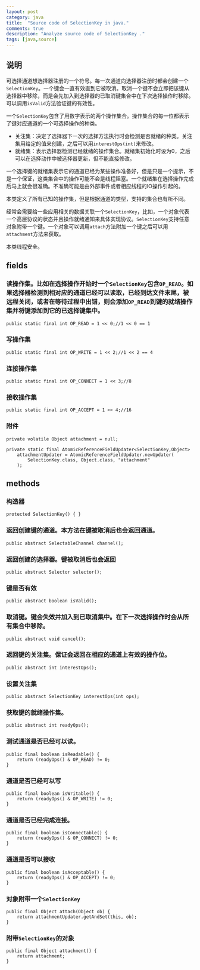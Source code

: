 ```yaml
---
layout: post
category: java
title:  "Source code of SelectionKey in java."
comments: true
description: "Analyze source code of SelectionKey ."
tags: [java,source]
---
```


## 说明

可选择通道想选择器注册的一个符号。每一次通道向选择器注册时都会创建一个`SelectionKey`。一个键会一直有效直到它被取消。取消一个键不会立即把该键从选择器中移除，而是会先加入到选择器的已取消键集合中在下次选择操作时移除。可以调用`isValid`方法验证键的有效性。

一个`SelectionKey`包含了用数字表示的两个操作集合。操作集合的每一位都表示了键对应通道的一个可选择操作的种类。

* 关注集：决定了选择器下一次的选择方法执行时会检测是否就绪的种类。关注集用给定的值来创建，之后可以用`interestOps(int)`来修改。
* 就绪集：表示选择器检测已经就绪的操作集合。就绪集初始化时设为0，之后可以在选择动作中被选择器更新，但不能直接修改。

一个选择键的就绪集表示它的通道已经为某些操作准备好，但是只是一个提示，不是一个保证，这类集合中的操作可能不会是线程阻塞。一个就绪集在选择操作完成后马上就会很准确。不准确可能是由外部事件或者相应线程的IO操作引起的。

本类定义了所有已知的操作集，但是根据通道的类型，支持的集合也有所不同。

经常会需要给一些应用相关的数据关联一个`SelectionKey`，比如，一个对象代表一个高层协议的状态并且操作就绪通知来具体实现协议。`SelectionKey`支持任意对象附带一个键。一个对象可以调用`attach`方法附加一个键之后可以用`attachment`方法来获取。

本类线程安全。

## fields

### 读操作集。比如在选择操作开始时一个`SelectionKey`包含`OP_READ`。如果选择器检测到相对应的通道已经可以读取，已经到达文件末尾，被远程关闭，或者在等待过程中出错，则会添加`OP_READ`到键的就绪操作集并将键添加到它的已选择键集中。

```
public static final int OP_READ = 1 << 0;//1 << 0 == 1
```

### 写操作集

```
public static final int OP_WRITE = 1 << 2;//1 << 2 == 4
```

### 连接操作集

```
public static final int OP_CONNECT = 1 << 3;//8
```

### 接收操作集

```
public static final int OP_ACCEPT = 1 << 4;//16
```

### 附件

```
private volatile Object attachment = null;

private static final AtomicReferenceFieldUpdater<SelectionKey,Object>
    attachmentUpdater = AtomicReferenceFieldUpdater.newUpdater(
        SelectionKey.class, Object.class, "attachment"
    );
```

## methods

### 构造器

```
protected SelectionKey() { }
```

### 返回创建键的通道。本方法在键被取消后也会返回通道。

```
public abstract SelectableChannel channel();
```

### 返回创建的选择器。键被取消后也会返回

```
public abstract Selector selector();
```

### 键是否有效

```
public abstract boolean isValid();
```

### 取消键。键会失效并加入到已取消集中。在下一次选择操作时会从所有集合中移除。

```
public abstract void cancel();
```

### 返回键的关注集。保证会返回在相应的通道上有效的操作位。

```
public abstract int interestOps();
```

### 设置关注集

```
public abstract SelectionKey interestOps(int ops);
```

### 获取键的就绪操作集。

```
public abstract int readyOps();
```

### 测试通道是否已经可以读。

```
public final boolean isReadable() {
    return (readyOps() & OP_READ) != 0;
}
```

### 通道是否已经可以写

```
public final boolean isWritable() {
    return (readyOps() & OP_WRITE) != 0;
}
```

### 通道是否已经完成连接。

```
public final boolean isConnectable() {
    return (readyOps() & OP_CONNECT) != 0;
}
```

### 通道是否可以接收

```
public final boolean isAcceptable() {
    return (readyOps() & OP_ACCEPT) != 0;
}
```

### 对象附带一个`SelectionKey`

```
public final Object attach(Object ob) {
    return attachmentUpdater.getAndSet(this, ob);
}
```

### 附带`SelectionKey`的对象

```
public final Object attachment() {
    return attachment;
}
```